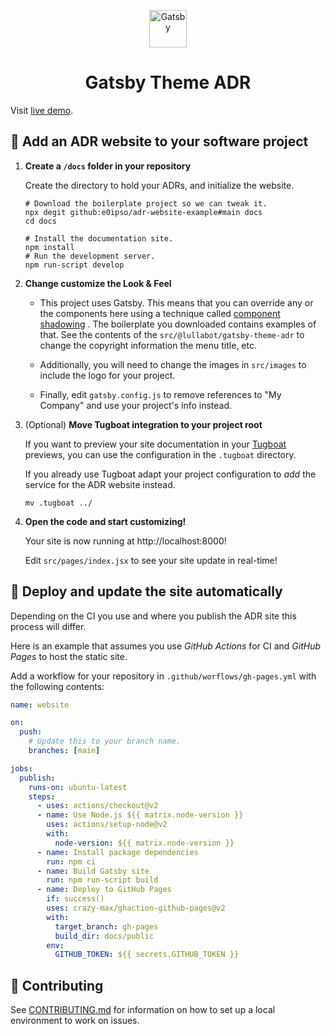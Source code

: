 <p align="center">
  <a href="https://www.gatsbyjs.com/?utm_source=starter&utm_medium=readme&utm_campaign=minimal-starter">
    <img alt="Gatsby" src="https://www.gatsbyjs.com/Gatsby-Monogram.svg" width="60" />
  </a>
</p>
<h1 align="center">
  Gatsby Theme ADR
</h1>

Visit [live demo](https://lullabot.github.io/gatsby-theme-adr).

## 🚀 Add an ADR website to your software project

1. **Create a `/docs` folder in your repository**

   Create the directory to hold your ADRs, and initialize the website.

   ```shell
   # Download the boilerplate project so we can tweak it.
   npx degit github:e0ipso/adr-website-example#main docs
   cd docs

   # Install the documentation site.
   npm install
   # Run the development server.
   npm run-script develop
   ```

2. **Change customize the Look & Feel**

   - This project uses Gatsby. This means that you can override any or the
     components here using a technique
     called [component shadowing](https://www.gatsbyjs.com/blog/2019-04-29-component-shadowing/)
     . The boilerplate you downloaded contains examples of that. See the
     contents of the `src/@lullabot/gatsby-theme-adr` to change the copyright
     information the menu title, etc.

   - Additionally, you will need to change the images in `src/images` to
     include the logo for your project.

   - Finally, edit `gatsby.config.js` to remove references to "My Company" and
     use your project's info instead.

3. (Optional) **Move Tugboat integration to your project root**

   If you want to preview your site documentation in
   your [Tugboat](https://tugboat.qa)
   previews, you can use the configuration in the `.tugboat` directory.

   If you already use Tugboat adapt your project configuration to _add_ the
   service for the ADR website instead.

   ```shell
   mv .tugboat ../
   ```

4. **Open the code and start customizing!**

   Your site is now running at http://localhost:8000!

   Edit `src/pages/index.jsx` to see your site update in real-time!

## 💠 Deploy and update the site automatically

Depending on the CI you use and where you publish the ADR site this process will
differ.

Here is an example that assumes you use _GitHub Actions_ for CI and _GitHub Pages_ to host the static site.

Add a workflow for your repository in `.github/worflows/gh-pages.yml` with the
following contents:

```yaml
name: website

on:
  push:
    # Update this to your branch name.
    branches: [main]

jobs:
  publish:
    runs-on: ubuntu-latest
    steps:
      - uses: actions/checkout@v2
      - name: Use Node.js ${{ matrix.node-version }}
        uses: actions/setup-node@v2
        with:
          node-version: ${{ matrix.node-version }}
      - name: Install package dependencies
        run: npm ci
      - name: Build Gatsby site
        run: npm run-script build
      - name: Deploy to GitHub Pages
        if: success()
        uses: crazy-max/ghaction-github-pages@v2
        with:
          target_branch: gh-pages
          build_dir: docs/public
        env:
          GITHUB_TOKEN: ${{ secrets.GITHUB_TOKEN }}
```

## 🔄 Contributing

See [CONTRIBUTING.md](./CONTRIBUTING.md) for information on how to set up a local environment to work on issues.